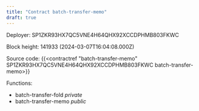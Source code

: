```yaml
---
title: "Contract batch-transfer-memo"
draft: true
---
```

Deployer: SP1ZKR93HX7QC5VNE4H64QHX92XCCDPHMB803FKWC


 



Block height: 141933 (2024-03-07T16:04:08.000Z)

Source code: {{<contractref "batch-transfer-memo" SP1ZKR93HX7QC5VNE4H64QHX92XCCDPHMB803FKWC batch-transfer-memo>}}

Functions:

* batch-transfer-fold _private_
* batch-transfer-memo _public_
